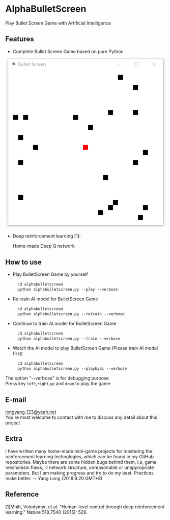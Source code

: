 # AlphaBulletScreen
Play Bullet Screen Game with Artificial Intelligence

## Features
+ Complete Bullet Screen Game based on pure Python

![](./pics/bulletscreen.png)

+ Deep reinforcement learning [1]:

    Home-made Deep Q network

## How to use 
+ Play BulletScreen Game by yourself

        cd alphabulletscreen
        python alphabulletscreen.py --play --verbose

+ Re-train AI model for BulletScreen Game
        
        cd alphabulletscreen
        python alphabulletscreen.py --retrain --verbose

+ Continue to train AI model for BulletScreen Game
        
        cd alphabulletscreen
        python alphabulletscreen.py --train --verbose

+ Watch the AI model to play BulletScreen Game (Please train AI model first)

        cd alphabulletscreen
        python alphabulletscreen.py --playbyai --verbose

The option "--verbose" is for debugging purpose  
Press key `left`,`right`,`up` and `down` to play the game

## E-mail
longyang_123@yeah.net  
You're most welcome to contact with me to discuss any detail about this project

## Extra
I have written many home-made mini-game projects for mastering the reinforcement learning technologies, which can be found in my GitHub repositories. Maybe there are some hidden bugs behind them, i.e, game mechanism flaws, ill network structure, unreasonable or unappropriate parameters. But I am making progress and try to do my best. Practices make better. -- Yang Long (2018.9.20 GMT+8)

## Reference
[1]Mnih, Volodymyr, et al. "Human-level control through deep reinforcement learning." Nature 518.7540 (2015): 529.